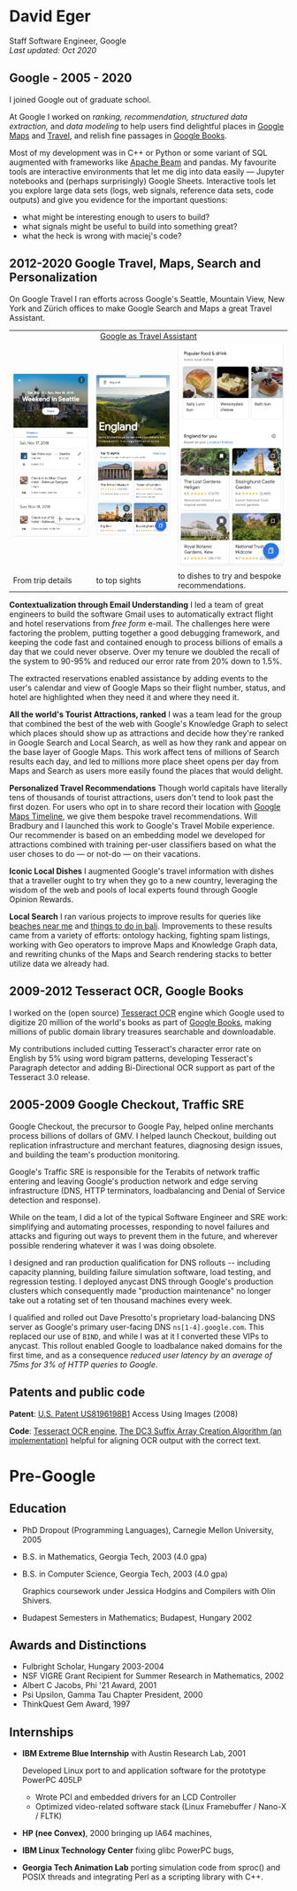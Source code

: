 <!-- Global site tag (gtag.js) - Google Analytics -->
<script async src="https://www.googletagmanager.com/gtag/js?id=G-Z2DVBLC0CV"></script>
<script>
  window.dataLayer = window.dataLayer || [];
  function gtag(){dataLayer.push(arguments);}
  gtag('js', new Date());
  gtag('config', 'G-Z2DVBLC0CV');
</script>

# David Eger
Staff Software Engineer, Google<br/>
_Last updated: Oct 2020_

## Google - 2005 - 2020

I joined Google out of graduate school.

At Google I worked on *ranking, recommendation, structured data
extraction,* and *data modeling* to help users find delightful
places in [Google Maps](https://maps.google.com) and [Travel](https://google.com/travel), and relish fine passages in [Google
Books](https://google.com/books).

Most of my development was in C++ or Python or some variant of SQL
augmented with frameworks like [Apache Beam](https://beam.apache.org/)
and pandas.  My favourite tools are interactive environments that let me
dig into data easily &mdash; Jupyter notebooks and (perhaps surprisingly)
Google Sheets.   Interactive tools let you explore large data sets (logs, web signals, reference data sets, code outputs) and give you evidence for the important questions:
+ what might be interesting enough to users to build?
+ what signals might be useful to build into something great?
+ what the heck is wrong with maciej's code?


2012-2020  Google Travel, Maps, Search and Personalization
---------


On Google Travel I ran efforts across Google's Seattle, Mountain View,
New York and Zürich offices to make Google Search and Maps a great
Travel Assistant.

<table>
<tr><td colspan=3 align=center>
<a href="https://youtu.be/gVnnBUZdfoc">Google as Travel Assistant</a>
</tr>
<tr>
<td><img src="images/parsed_trip.png" width=300></td>
<td><img src="images/england_top.png" width=300></td>
<td><img src="images/england_food_and_p13n.png" width=300></td>
</tr>
<tr>
<td>From trip details</td>
<td>to top sights</td>
<td>to dishes to try and bespoke recommendations.</td>
</tr></table>

**Contextualization through Email Understanding** I led a team of great
engineers to build the software Gmail uses to automatically extract flight
and hotel reservations from _free form_ e-mail.  The challenges here were
factoring the problem, putting together a good debugging framework, and
keeping the code fast and contained enough to process billions of emails
a day that we could never observe.  Over my tenure we doubled the recall
of the system to 90-95% and reduced our error rate from 20% down to 1.5%.

The extracted reservations enabled assistance by adding events to the
user's calendar and view of Google Maps so their flight number, status,
and hotel are highlighted when they need it and where they need it.


**All the world's Tourist Attractions, ranked**  I was a team lead for
the group that combined the best of the web with Google's Knowledge Graph to
select which places should show up as attractions and decide how they're ranked
in Google Search and Local Search, as well as how they rank and appear on
the base layer of Google Maps.  This work affect tens of millions of
Search results each day, and led to millions more place sheet opens per
day from Maps and Search as users more easily found the places that would delight.


**Personalized Travel Recommendations**  Though world capitals have
literally tens of thousands of tourist attractions, users don't tend to
look past the first dozen.  For users who opt in to share record their
location with [Google Maps Timeline](https://google.com/maps/timeline),
 we give them bespoke travel recommendations.  Will Bradbury and I launched this work 
to Google's Travel Mobile experience.  Our recommender is based on an embedding model
we developed for attractions combined with training per-user classifiers
based on what the user choses to do &mdash; or not-do &mdash; on their vacations.

**Iconic Local Dishes**
I augmented Google's travel information with dishes that a traveller ought to try when they go to a new country, leveraging the wisdom of the web and pools of local experts found through Google Opinion Rewards.

**Local Search** I ran various projects to improve results for queries
like [beaches near me](https://www.google.com/maps?q=beaches+near+me) and [things to do in bali](https://www.google.com/maps?q=things+to+do+in+bali).  Improvements to
these results came from a variety of efforts: ontology hacking,
fighting spam listings, working with Geo operators to improve Maps
and Knowledge Graph data, and rewriting chunks of the Maps and Search
rendering stacks to better utilize data we already had.


2009-2012  Tesseract OCR, Google Books
--------------------------------------

I worked on the (open source) [Tesseract OCR](https://github.com/tesseract-ocr/tesseract) engine which Google
used to digitize 20 million of the world's books as part of
[Google Books](http://books.google.com/), making millions of
public domain library treasures searchable and downloadable.

My contributions included cutting Tesseract's character error rate
on English by 5% using word bigram patterns, developing Tesseract's Paragraph
detector and adding Bi-Directional OCR support as part of the Tesseract 3.0 release.


2005-2009  Google Checkout, Traffic SRE
--------------------------------------

Google Checkout, the precursor to Google Pay, helped online merchants
process billions of dollars of GMV.  I helped launch Checkout, building
out replication infrastructure and merchant features, diagnosing design
issues, and building the team's production monitoring.

Google's Traffic SRE is responsible for the Terabits of network traffic
entering and leaving Google's production network and edge serving
infrastructure (DNS, HTTP terminators, loadbalancing and Denial of Service
detection and response).

While on the team, I did a lot of the typical Software Engineer and SRE
work: simplifying and automating processes, responding to novel failures
and attacks and figuring out ways to prevent them in the future, and
wherever possible rendering whatever it was I was doing obsolete.

I designed and ran production qualification for DNS rollouts -- including
capacity planning, building failure simulation software, load testing, and
regression testing.  I deployed anycast DNS through Google's production
clusters which consequently made "production maintenance" no longer take
out a rotating set of ten thousand machines every week.

I qualified and rolled out Dave Presotto's proprietary load-balancing DNS
server as Google's primary user-facing DNS `ns[1-4].google.com`.  This
replaced our use of `BIND`, and while I was at it I converted these VIPs to
anycast.  This rollout enabled Google to loadbalance naked domains for the
first time, and as a consequence *reduced user latency by an average of
75ms for 3% of HTTP queries to Google*.

## Patents and public code

**Patent**: [U.S. Patent US8196198B1](https://patents.google.com/patent/US8196198) Access Using Images (2008)

**Code**: [Tesseract OCR engine](https://github.com/tesseract-ocr/tesseract), [The DC3 Suffix Array Creation Algorithm (an implementation)](https://github.com/davideger/dc3) helpful for aligning OCR output with the correct text.


# Pre-Google

## Education
+ PhD Dropout (Programming Languages), Carnegie Mellon University, 2005
+ B.S. in Mathematics, Georgia Tech, 2003  (4.0 gpa)
+ B.S. in Computer Science, Georgia Tech, 2003 (4.0 gpa)

  Graphics coursework under Jessica Hodgins and Compilers with Olin Shivers.
+ Budapest Semesters in Mathematics; Budapest, Hungary 2002

## Awards and Distinctions
+ Fulbright Scholar, Hungary 2003-2004
+ NSF VIGRE Grant Recipient for Summer Research in Mathematics, 2002
+ Albert C Jacobs, Phi '21 Award, 2001
+ Psi Upsilon, Gamma Tau Chapter President, 2000
+ ThinkQuest Gem Award, 1997

## Internships

+ **IBM Extreme Blue Internship** with Austin Research Lab, 2001

    Developed Linux port to and application software for the prototype PowerPC 405LP
    - Wrote PCI and embedded drivers for an LCD Controller
    - Optimized video-related software stack (Linux Framebuffer / Nano-X / FLTK)

+ **HP (nee Convex)**, 2000 bringing up IA64 machines,
+ **IBM Linux Technology Center** fixing glibc PowerPC bugs,
+ **Georgia Tech Animation Lab** porting simulation code from sproc() and POSIX threads and integrating Perl as a scripting library with C++.

